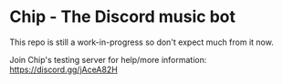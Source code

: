 # Chip - The Discord music bot

This repo is still a work-in-progress so don't expect much from it now.


Join Chip's testing server for help/more information: https://discord.gg/jAceA82H
